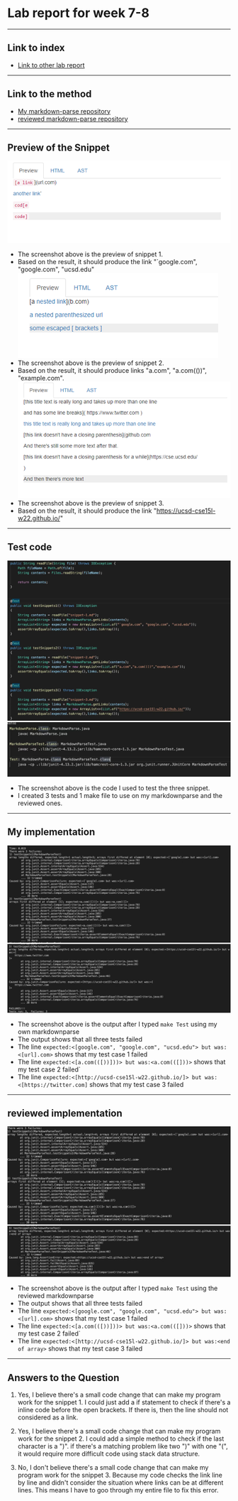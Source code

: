 # Lab report for week 7-8

---
## Link to index
* [Link to other lab report](https://2680991462.github.io/cse15l-lab-reports/index)

---
## Link to the method
* [My markdown-parse repository](https://github.com/2680991462/markdown-parse-old)
* [reviewed markdown-parse repository](https://github.com/m1ma0314/markdown-parse)

---
## Preview of the Snippet
![Image1](p1.PNG)
* The screenshot above is the preview of snippet 1. 
* Based on the result, it should produce the link "`google.com", "google.com", "ucsd.edu"
![Image1](p2.PNG)
* The screenshot above is the preview of snippet 2. 
* Based on the result, it should produce links "a.com", "a.com(())", "example.com".
![Image1](p3.PNG)
* The screenshot above is the preview of snippet 3. 
* Based on the result, it should produce the link "https://ucsd-cse15l-w22.github.io/"

---
## Test code
![Image1](t1.jpg)
![Image1](t2.jpg)
* The screenshot above is the code I used to test the three snippet.
* I created 3 tests and 1 make file to use on my markdownparse and the reviewed ones.

---
## My implementation
![Image1](o1.jpg)
![Image1](o2.jpg)
* The screenshot above is the output after I typed `make Test` using my own markdownparse
* The output shows that all three tests failed 
* The line `expected:<[google.com", "google.com", "ucsd.edu"> but was:<[url].com>` shows that my test case 1 failed
* The line `expected:<[a.com(([))]))> but was:<a.com(([]))>` shows that my test case 2 failed`
* The line `expected:<[http://ucsd-cse15l-w22.github.io/]> but was:<[https://twitter.com]` shows that my test case 3 failed


---
## reviewed implementation
![Image1](o3.jpg)
![Image1](o4.jpg)
* The screenshot above is the output after I typed `make Test` using the reviewed markdownparse
* The output shows that all three tests failed 
* The line `expected:<[google.com", "google.com", "ucsd.edu"> but was:<[url].com>` shows that my test case 1 failed
* The line `expected:<[a.com(([))]))> but was:<a.com(([]))>` shows that my test case 2 failed`
* The line `expected:<[http://ucsd-cse15l-w22.github.io/]> but was:<end of array>` shows that my test case 3 failed

---
## Answers to the Question
1. Yes, I believe there's a small code change that can make my program work for the snippet 1. I could just add a if statement to check if there's a inline code before the open brackets.
If there is, then the line should not considered as a link.

2. Yes, I believe there's a small code change that can make my program work for the snippet 2. I could add a simple method to check if the last character is a ")". if there's a matching problem like two ")" with one "(", it would require more difficult code using stack data structure.

3. No, I don't believe there's a small code change that can make my program work for the snippet 3. Because my code checks the link line by line and didn't consider the situation where links can be at different lines. This means I have to goo through my entire file to fix this error. 



